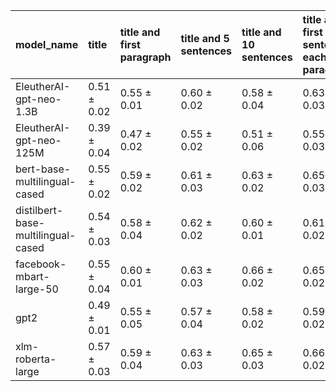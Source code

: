 | model_name                         | title           | title and first paragraph   | title and 5 sentences   | title and 10 sentences   | title and first sentence each paragraph   | raw text            |
|:-----------------------------------|:----------------|:----------------------------|:------------------------|:-------------------------|:------------------------------------------|:--------------------|
| EleutherAI-gpt-neo-1.3B            | 0.51 $\pm$ 0.02 | 0.55 $\pm$ 0.01             | 0.60 $\pm$ 0.02         | 0.58 $\pm$ 0.04          | 0.63 $\pm$ 0.03                           | 0.64 $\pm$ 0.03     |
| EleutherAI-gpt-neo-125M            | 0.39 $\pm$ 0.04 | 0.47 $\pm$ 0.02             | 0.55 $\pm$ 0.02         | 0.51 $\pm$ 0.06          | 0.55 $\pm$ 0.03                           | 0.59 $\pm$ 0.03     |
| bert-base-multilingual-cased       | 0.55 $\pm$ 0.02 | 0.59 $\pm$ 0.02             | 0.61 $\pm$ 0.03         | 0.63 $\pm$ 0.02          | 0.65 $\pm$ 0.03                           | 0.63 $\pm$ 0.02     |
| distilbert-base-multilingual-cased | 0.54 $\pm$ 0.03 | 0.58 $\pm$ 0.04             | 0.62 $\pm$ 0.02         | 0.60 $\pm$ 0.01          | 0.61 $\pm$ 0.02                           | 0.63 $\pm$ 0.02     |
| facebook-mbart-large-50            | 0.55 $\pm$ 0.04 | 0.60 $\pm$ 0.01             | 0.63 $\pm$ 0.03         | 0.66 $\pm$ 0.02          | 0.65 $\pm$ 0.02                           | **0.68 $\pm$ 0.02** |
| gpt2                               | 0.49 $\pm$ 0.01 | 0.55 $\pm$ 0.05             | 0.57 $\pm$ 0.04         | 0.58 $\pm$ 0.02          | 0.59 $\pm$ 0.02                           | 0.62 $\pm$ 0.04     |
| xlm-roberta-large                  | 0.57 $\pm$ 0.03 | 0.59 $\pm$ 0.04             | 0.63 $\pm$ 0.03         | 0.65 $\pm$ 0.03          | 0.66 $\pm$ 0.02                           | 0.67 $\pm$ 0.02     |